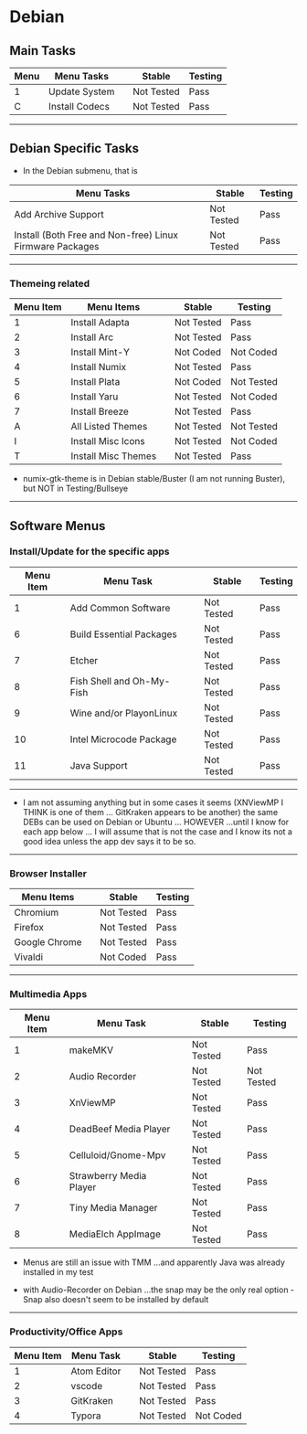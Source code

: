 # Debian

## Main Tasks

| Menu | Menu Tasks     |     | Stable     | Testing |
| ---- | -------------- | --- | ---------- | ------- |
| 1    | Update System  |     | Not Tested | Pass    |
| C    | Install Codecs |     | Not Tested | Pass    |

---

## Debian Specific Tasks 

* In the Debian submenu, that is

| Menu Tasks                                               |     | Stable     | Testing |
| -------------------------------------------------------- | --- | ---------- | ------- |
| Add Archive Support                                      |     | Not Tested | Pass    |
| Install (Both Free and Non-free) Linux Firmware Packages |     | Not Tested | Pass    |

---

### Themeing related

| Menu Item | Menu Items          |     | Stable     | Testing    |
| --------- | ------------------- | --- | ---------- | ---------- |
| 1         | Install Adapta      |     | Not Tested | Pass       |
| 2         | Install Arc         |     | Not Tested | Pass       |
| 3         | Install Mint-Y      |     | Not Coded  | Not Coded  |
| 4         | Install Numix       |     | Not Tested | Pass       |
| 5         | Install Plata       |     | Not Coded  | Not Tested |
| 6         | Install Yaru        |     | Not Tested | Not Coded  |
| 7         | Install Breeze      |     | Not Tested | Pass       |
| A         | All Listed Themes   |     | Not Tested | Not Tested |
| I         | Install Misc Icons  |     | Not Tested | Not Coded  |
| T         | Install Misc Themes |     | Not Tested | Pass       |

- numix-gtk-theme is in Debian stable/Buster (I am not running Buster), but NOT in Testing/Bullseye

---

## Software Menus

### Install/Update for the specific apps

| Menu Item | Menu Task                 |     | Stable     | Testing    |
| --------- | ------------------------- | --- | ---------- | ---------- |
| 1         | Add Common Software       |     | Not Tested | Pass       |
| 6         | Build Essential Packages  |     | Not Tested | Pass       |
| 7         | Etcher                    |     | Not Tested | Pass       |
| 8         | Fish Shell and Oh-My-Fish |     | Not Tested | Pass       |
| 9         | Wine and/or PlayonLinux   |     | Not Tested | Pass       |
| 10        | Intel Microcode Package   |     | Not Tested | Pass       |
| 11        | Java Support              |     | Not Tested | Pass       |

---

* I am not assuming anything but in some cases it seems (XNViewMP I THINK is one of them ... GitKraken appears to be another) the same DEBs can be used on Debian or Ubuntu ... HOWEVER ...until I know for each app below ... I will assume that is not the case and I know its not a good idea unless the app dev says it to be so.

---

### Browser Installer

| Menu Items    |     | Stable     | Testing |
| ------------- | --- | ---------- | ------- |
| Chromium      |     | Not Tested | Pass    |
| Firefox       |     | Not Tested | Pass    |
| Google Chrome |     | Not Tested | Pass    |
| Vivaldi       |     | Not Coded  | Pass    |

---

### Multimedia Apps

| Menu Item | Menu Task               |     | Stable     | Testing    |
| --------- | ----------------------- | --- | ---------- | ---------- |
| 1         | makeMKV                 |     | Not Tested | Pass       |
| 2         | Audio Recorder          |     | Not Tested | Not Tested |
| 3         | XnViewMP                |     | Not Tested | Pass       |
| 4         | DeadBeef Media Player   |     | Not Tested | Pass       |
| 5         | Celluloid/Gnome-Mpv     |     | Not Tested | Pass       |
| 6         | Strawberry Media Player |     | Not Tested | Pass       |
| 7         | Tiny Media Manager      |     | Not Tested | Pass       |
| 8         | MediaElch AppImage      |     | Not Tested | Pass       |


* Menus are still an issue with TMM ...and apparently Java was already installed in my test

* with Audio-Recorder on Debian ...the snap may be the only real option -  Snap also doesn't seem to be installed by default 

---

### Productivity/Office Apps

| Menu Item | Menu Task   |     | Stable     | Testing   |
| --------- | ----------- | --- | ---------- | --------- |
| 1         | Atom Editor |     | Not Tested | Pass      |
| 2         | vscode      |     | Not Tested | Pass      |
| 3         | GitKraken   |     | Not Tested | Pass      |
| 4         | Typora      |     | Not Tested | Not Coded |
